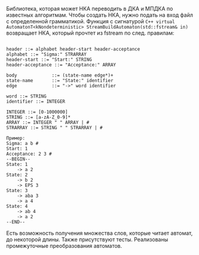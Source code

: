 Библиотека, которая может НКА переводить в ДКА и МПДКА по известных алгоритмам. 
Чтобы создать НКА, нужно подать на вход файл с определенной грамматикой. Функция с сигнатурой
`C++ virtual AutomatonT<kNondeterministic> StreamBuildAutomaton(std::fstream& in)`
возвращает НКА, который прочтет из fstream по след. правилам:

```automaton ::= header "--BEGIN--" body "--END--"

header ::= alphabet header-start header-acceptance
alphabet ::= "Sigma:" STRARRAY
header-start ::= "Start:" STRING
header-acceptance ::= "Acceptance:" ARRAY
             
body             ::= (state-name edge*)+
state-name       ::= "State:" identifier
edge             ::= "->" word identifier

word ::= STRING
identifier ::= INTEGER

INTEGER ::= [0-1000000]
STRING ::= [a-zA-Z_0-9]*
ARRAY ::= INTEGER " " ARRAY | #
STRARRAY ::= STRING " " STRARRAY | # 

Пример:
Sigma: a b #
Start: 1
Acceptance: 2 3 #
--BEGIN--
State: 1
    -> a 2
State: 2
    -> b 2
    -> EPS 3
State: 3
    -> aba 3
    -> a 4
State: 4
    -> ab 4
    -> a 2
--END--
```
Есть возможность получения множества слов, которые читает автомат, до некоторой длины. 
Также присутствуют тесты. Реализованы промежуточные преобразования автоматов.

